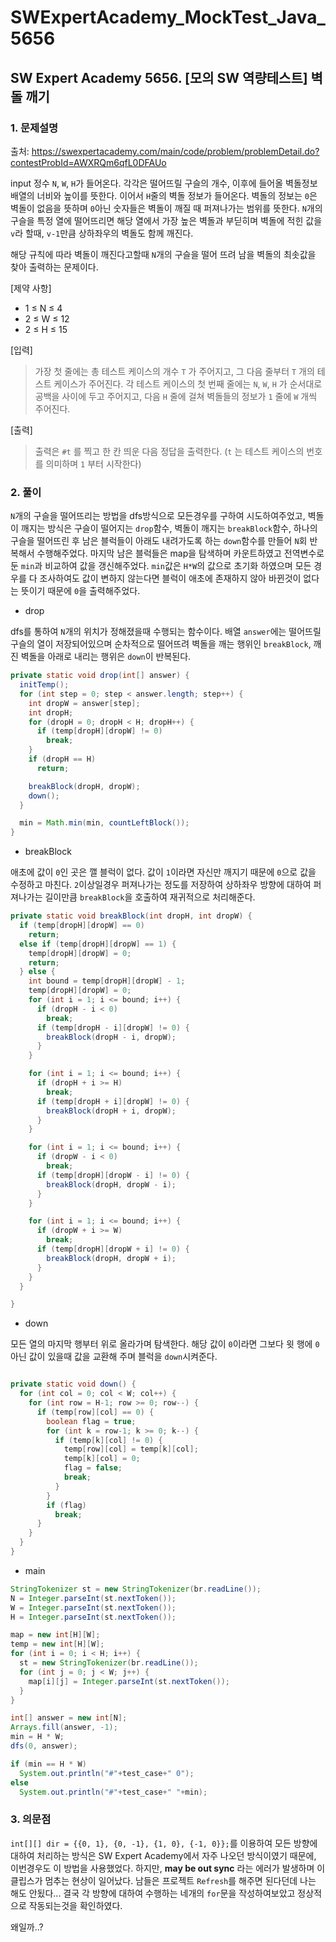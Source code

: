 # SWExpertAcademy_MockTest_Java_5656

## SW Expert Academy  5656. [모의 SW 역량테스트] 벽돌 깨기

### 1. 문제설명

출처: https://swexpertacademy.com/main/code/problem/problemDetail.do?contestProbId=AWXRQm6qfL0DFAUo

input 정수 `N`, `W`, `H`가 들어온다. 각각은 떨어뜨릴 구슬의 개수, 이후에 들어올 벽돌정보 배열의 너비와 높이를 뜻한다. 이어서 `H`줄의 벽돌 정보가 들어온다. 벽돌의 정보는 `0`은 벽돌이 없음을 뜻하며 `0`아닌 숫자들은 벽돌이 깨질 때 퍼져나가는 범위를 뜻한다. `N`개의 구슬을 특정 열에 떨어뜨리면 해당 열에서 가장 높은 벽돌과 부딛히며 벽돌에 적힌 값을 `v`라 할때, `v-1`만큼 상하좌우의 벽돌도 함께 깨진다.

해당 규칙에 따라 벽돌이 깨진다고할때 `N`개의 구슬을 떨어 뜨려 남을 벽돌의 최솟값을 찾아 출력하는 문제이다.

[제약 사항]
* 1 ≤ N ≤ 4
* 2 ≤ W ≤ 12
* 2 ≤ H ≤ 15

[입력]

> 가장 첫 줄에는 총 테스트 케이스의 개수 `T` 가 주어지고,
> 그 다음 줄부터 `T` 개의 테스트 케이스가 주어진다.
> 각 테스트 케이스의 첫 번째 줄에는 `N`, `W`, `H` 가 순서대로 공백을 사이에 두고 주어지고,
> 다음 `H` 줄에 걸쳐 벽돌들의 정보가 `1` 줄에 `W` 개씩 주어진다.

[출력]

> 출력은 `#t` 를 찍고 한 칸 띄운 다음 정답을 출력한다.
> (`t` 는 테스트 케이스의 번호를 의미하며 `1` 부터 시작한다)


### 2. 풀이

`N`개의 구슬을 떨어뜨리는 방법을 dfs방식으로 모든경우를 구하여 시도하여주었고, 벽돌이 깨지는 방식은 구슬이 떨어지는 `drop`함수, 벽돌이 깨지는 `breakBlock`함수, 하나의 구슬을 떨어뜨린 후 남은 블럭들이 아래도 내려가도록 하는 `down`함수를 만들어 `N`회 반복해서 수행해주었다. 마지막 남은 블럭들은 map을 탐색하며 카운트하였고 전역변수로 둔 `min`과 비교하여 값을 갱신해주었다. `min`값은 `H*W`의 값으로 초기화 하였으며 모든 경우를 다 조사하여도 값이 변하지 않는다면 블럭이 애초에 존재하지 않아 바뀐것이 없다는 뜻이기 때문에 `0`을 출력해주었다.

* drop

dfs를 통하여 `N`개의 위치가 정해졌을때 수행되는 함수이다. 배열 `answer`에는 떨어뜨릴 구슬의 열이 저장되어있으며 순차적으로 떨어뜨려 벽돌을 깨는 행위인 `breakBlock`, 깨진 벽돌을 아래로 내리는 행위은 `down`이 반복된다.

```java
private static void drop(int[] answer) {
  initTemp();
  for (int step = 0; step < answer.length; step++) {
    int dropW = answer[step];
    int dropH;
    for (dropH = 0; dropH < H; dropH++) {
      if (temp[dropH][dropW] != 0)
        break;
    }
    if (dropH == H)
      return;

    breakBlock(dropH, dropW);
    down();
  }

  min = Math.min(min, countLeftBlock());
}

```

* breakBlock

애초에 값이 `0`인 곳은 깰 블럭이 없다. 값이 `1`이라면 자신만 깨지기 때문에 `0`으로 값을 수정하고 마친다. `2`이상일경우 퍼져나가는 정도를 저장하여 상하좌우 방향에 대하여 퍼져나가는 길이만큼 `breakBlock`을 호출하여 재귀적으로 처리해준다. 

```java
private static void breakBlock(int dropH, int dropW) {
  if (temp[dropH][dropW] == 0)
    return;
  else if (temp[dropH][dropW] == 1) {
    temp[dropH][dropW] = 0;
    return;
  } else {
    int bound = temp[dropH][dropW] - 1;
    temp[dropH][dropW] = 0;
    for (int i = 1; i <= bound; i++) {
      if (dropH - i < 0)
        break;
      if (temp[dropH - i][dropW] != 0) {
        breakBlock(dropH - i, dropW);
      }
    }

    for (int i = 1; i <= bound; i++) {
      if (dropH + i >= H)
        break;
      if (temp[dropH + i][dropW] != 0) {
        breakBlock(dropH + i, dropW);
      }
    }

    for (int i = 1; i <= bound; i++) {
      if (dropW - i < 0)
        break;
      if (temp[dropH][dropW - i] != 0) {
        breakBlock(dropH, dropW - i);
      }
    }

    for (int i = 1; i <= bound; i++) {
      if (dropW + i >= W)
        break;
      if (temp[dropH][dropW + i] != 0) {
        breakBlock(dropH, dropW + i);
      }
    }
  }

}

```

* down

모든 열의 마지막 행부터 위로 올라가며 탐색한다. 해당 값이 `0`이라면 그보다 윗 행에 `0`아닌 값이 있을때 값을 교환해 주며 블럭을 `down`시켜준다.

```java

private static void down() {
  for (int col = 0; col < W; col++) {
    for (int row = H-1; row >= 0; row--) {
      if (temp[row][col] == 0) {
        boolean flag = true;
        for (int k = row-1; k >= 0; k--) {
          if (temp[k][col] != 0) {
            temp[row][col] = temp[k][col];
            temp[k][col] = 0;
            flag = false;
            break;
          }
        }
        if (flag)
          break;
      }
    }
  }
}

```

* main

```java
StringTokenizer st = new StringTokenizer(br.readLine());
N = Integer.parseInt(st.nextToken());
W = Integer.parseInt(st.nextToken());
H = Integer.parseInt(st.nextToken());

map = new int[H][W];
temp = new int[H][W];
for (int i = 0; i < H; i++) {
  st = new StringTokenizer(br.readLine());
  for (int j = 0; j < W; j++) {
    map[i][j] = Integer.parseInt(st.nextToken());
  }
}

int[] answer = new int[N];
Arrays.fill(answer, -1);
min = H * W;
dfs(0, answer);

if (min == H * W)
  System.out.println("#"+test_case+" 0");
else
  System.out.println("#"+test_case+" "+min);

```

### 3. 의문점

`int[][] dir = {{0, 1}, {0, -1}, {1, 0}, {-1, 0}};`를 이용하여 모든 방향에 대하여 처리하는 방식은 SW Expert Academy에서 자주 나오던 방식이였기 때문에, 이번경우도 이 방법을 사용했었다. 하지만, **may be out sync** 라는 에러가 발생하며 이클립스가 멈추는 현상이 일어났다. 남들은 프로젝트 `Refresh`를 해주면 된다던데 나는 해도 안됬다... 결국 각 방향에 대하여 수행하는 네개의 `for`문을 작성하여보았고 정상적으로 작동되는것을 확인하였다.

왜일까..?
